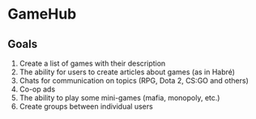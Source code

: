 # GameHub
## Goals
1) Create a list of games with their description
2) The ability for users to create articles about games (as in Habré)
3) Chats for communication on topics (RPG, Dota 2, CS:GO and others)
4) Co-op ads
5) The ability to play some mini-games (mafia, monopoly, etc.)
6) Create groups between individual users
